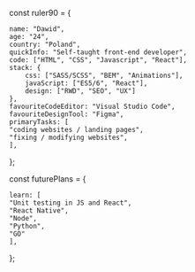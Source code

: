 const ruler90 = {

	name: "Dawid",
    age: "24",
    country: "Poland",
    quickInfo: "Self-taught front-end developer",
    code: ["HTML", "CSS", "Javascript", "React"],
    stack: {
        css: ["SASS/SCSS", "BEM", "Animations"],
        javaScript: ["ES5/6", "React"],
        design: ["RWD", "SEO", "UX"]
    },
    favouriteCodeEditor: "Visual Studio Code",
    favouriteDesignTool: "Figma",
    primaryTasks: [
    "coding websites / landing pages",
    "fixing / modifying websites",
    ],
};

const futurePlans = {

    learn: [
    "Unit testing in JS and React",
    "React Native",
    "Node",
    "Python",
    "GO"
    ],
};
